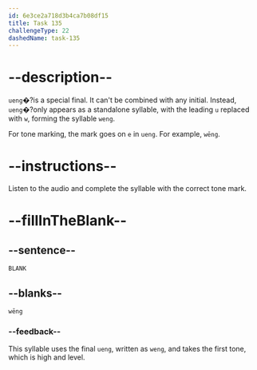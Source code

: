 ```yaml
---
id: 6e3ce2a718d3b4ca7b08df15
title: Task 135
challengeType: 22
dashedName: task-135
---
```


<!-- (Audio) A: wēng -->

# --description--

`​ueng`�?is a special final. ​It can't be combined with any initial. Instead, `​ueng`�?only appears as a standalone syllable, with the leading `u` replaced with `w`, forming the syllable `​weng`.

For tone marking, the mark goes on `e` in `ueng`. For example, `wēng`.

# --instructions--

Listen to the audio and complete the syllable with the correct tone mark.

# --fillInTheBlank--

## --sentence--

`BLANK`

## --blanks--

`wēng`

### --feedback--

This syllable uses the final `ueng`, written as `weng`, and takes the first tone, which is high and level.
